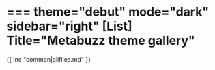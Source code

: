 ===
theme="debut"
mode="dark"
sidebar="right"
[List]
Title="Metabuzz theme gallery"
===

{{ inc "common|allfiles.md" }}

